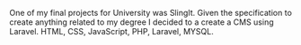 One of my final projects for University was SlingIt. Given the specification to create anything related to my degree I decided to a create a CMS using Laravel. HTML, CSS, JavaScript, PHP, Laravel, MYSQL.
  
